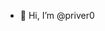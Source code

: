 - 👋 Hi, I’m @priver0

<!---
priver0/priver0 is a ✨ special ✨ repository because its `README.md` (this file) appears on your GitHub profile.
You can click the Preview link to take a look at your changes.
--->
